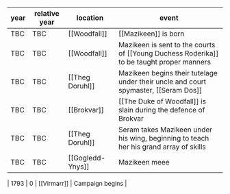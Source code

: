 |  year  | relative year |  location | event | 
| ------ | ------------- | --------- | ----- |
| TBC | TBC | [[Woodfall]] | [[Mazikeen]] is born |
| TBC | TBC | [[Woodfall]] | Mazikeen is sent to the courts of [[Young Duchess Roderika]] to be taught proper manners|
| TBC | TBC | [[Theg Doruhl]] | Mazikeen begins their tutelage under their uncle and court spymaster, [[Seram Dos]] |
| TBC | TBC | [[Brokvar]] | [[The Duke of Woodfall]] is slain during the defence of Brokvar |
| TBC | TBC | [[Theg Doruhl]] | Seram takes Mazikeen under his wing, beginning to teach her his grand array of skills
| TBC | TBC | [[Gogledd-Ynys]] | Mazikeen meee

| 1793 | 0 | [[Virmarr]] | Campaign begins |